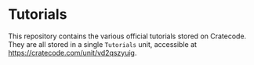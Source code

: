 # Tutorials

This repository contains the various official tutorials stored on Cratecode. They are all stored in a single `Tutorials` unit, accessible at https://cratecode.com/unit/vd2qszyuig.
